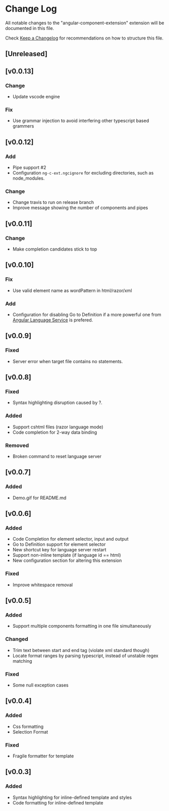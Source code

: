 # Change Log
All notable changes to the "angular-component-extension" extension will be documented in this file.

Check [Keep a Changelog](http://keepachangelog.com/) for recommendations on how to structure this file.

## [Unreleased]

## [v0.0.13]
### Change
- Update vscode engine
### Fix
- Use grammar injection to avoid interfering other typescript based grammers

## [v0.0.12]
### Add
- Pipe support #2
- Configuration `ng-c-ext.ngcignore` for excluding directories, such as node_modules.
### Change
- Change travis to run on release branch
- Improve message showing the number of components and pipes

## [v0.0.11]
### Change
- Make completion candidates stick to top

## [v0.0.10]
### Fix
- Use valid element name as wordPattern in html/razor/xml
### Add
- Configuration for disabling Go to Definition if a more powerful one from [Angular Language Service](https://marketplace.visualstudio.com/items?itemName=Angular.ng-template) is prefered.

## [v0.0.9]
### Fixed
- Server error when target file contains no statements.

## [v0.0.8]
### Fixed
- Syntax highlighting disruption caused by ?.
### Added
- Support cshtml files (razor language mode)
- Code completion for 2-way data binding
### Removed
- Broken command to reset language server

## [v0.0.7]
### Added
- Demo.gif for README.md

## [v0.0.6]
### Added
- Code Completion for element selector, input and output
- Go to Definition support for element selector
- New shortcut key for language server restart
- Support non-inline template (if language id == html)
- New configuration section for altering this extension
### Fixed
- Improve whitespace removal

## [v0.0.5]
### Added
- Support multiple components formatting in one file simultaneously
### Changed
- Trim text between start and end tag (violate xml standard though)
- Locate format ranges by parsing typescript, instead of unstable regex matching
### Fixed
- Some null exception cases

## [v0.0.4]
### Added
- Css formatting
- Selection Format
### Fixed
- Fragile formatter for template

## [v0.0.3]
### Added
- Syntax highlighting for inline-defined template and styles
- Code formatting for inline-defined template